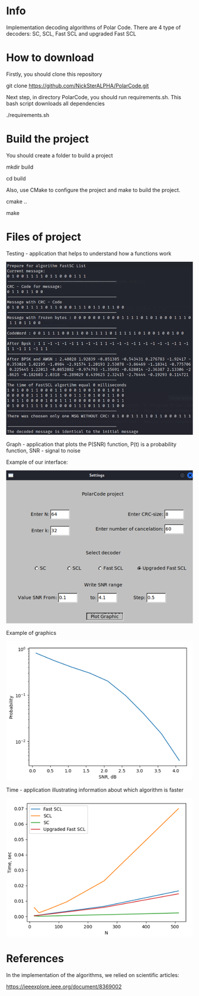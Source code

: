 # Info
Implementation decoding algorithms of Polar Code. There are 4 type of decoders: SC, SCL, Fast SCL and upgraded Fast SCL 

# How to download 

Firstly, you should clone this repository 

git clone https://github.com/NickSterALPHA/PolarCode.git

Next step, in directory PolarCode, you should run requirements.sh. This bash script downloads all dependencies

./requirements.sh

# Build the project

You should create a folder to build a project

mkdir build

cd build

Also, use CMake to configure the project and make to build the project.

cmake ..

make

# Files of project

Testing -  application that helps to understand how a functions work

![Output of testing application](./img/testing_example.png)

Graph - application  that plots the P(SNR) function, P(t) is a probability function, SNR - signal to noise 

Example of our interface:

![Interface of application](/img/interface_example.png)

Example of graphics

![Plot of function](/img/plot.png)

Time - application illustrating information about which algorithm is faster

![Time of algorithms](/img/time.png)

# References 

In the implementation of the algorithms, we relied on scientific articles:

https://ieeexplore.ieee.org/document/8369002

